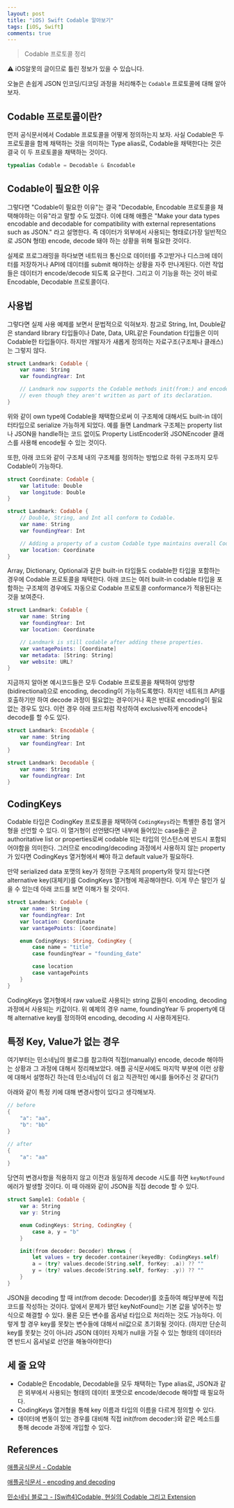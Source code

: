 ```yaml
---
layout: post
title: "iOS) Swift Codable 알아보기"
tags: [iOS, Swift]
comments: true
---
```


> Codable 프로토콜 정리  

⚠ iOS알못의 글이므로 틀린 정보가 있을 수 있습니다.  

오늘은 손쉽게 JSON 인코딩/디코딩 과정을 처리해주는 `Codable` 프로토콜에 대해 알아보자.

## Codable 프로토콜이란?

먼저 공식문서에서 Codable 프로토콜을 어떻게 정의하는지 보자. 사실 Codable은 두 프로토콜을 함께 채택하는 것을 의미하는 Type alias로, Codable을 채택한다는 것은 결국 이 두 프로토콜을 채택하는 것이다.

```swift
typealias Codable = Decodable & Encodable
```

## Codable이 필요한 이유

그렇다면 "Codable이 필요한 이유"는 결국 "Decodable, Encodable 프로토콜을 채택해야하는 이유"라고 말할 수도 있겠다. 이에 대해 애플은 "Make your data types encodable and decodable for compatibility with external representations such as JSON." 라고 설명한다. 즉 데이터가 외부에서 사용되는 형태로(가장 일반적으로 JSON 형태) encode, decode 돼야 하는 상황을 위해 필요한 것이다.

실제로 프로그래밍을 하다보면 네트워크 통신으로 데이터를 주고받거나 디스크에 데이터를 저장하거나 API에 데이터를 submit 해야하는 상황을 자주 만나게된다. 이런 작업들은 데이터가 encode/decode 되도록 요구한다. 그리고 이 기능을 하는 것이 바로 Encodable, Decodable 프로토콜이다.

## 사용법

그렇다면 실제 사용 예제를 보면서 문법적으로 익혀보자. 참고로 String, Int, Double같은 standard library 타입들이나 Date, Data, URL같은 Foundation 타입들은 이미 Codable한 타입들이다. 하지만 개발자가 새롭게 정의하는 자료구조(구조체나 클래스)는 그렇지 않다.

```swift
struct Landmark: Codable {
    var name: String
    var foundingYear: Int

    // Landmark now supports the Codable methods init(from:) and encode(to:),
    // even though they aren't written as part of its declaration.
}
```

위와 같이 own type에 Codable을 채택함으로써 이 구조체에 대해서도 built-in 데이터타입으로 serialize 가능하게 되었다. 예를 들면 Landmark 구조체는 property list나 JSON을 handle하는 코드 없이도 Property ListEncoder와 JSONEncoder 클래스를 사용해 encode될 수 있는 것이다.

또한, 아래 코드와 같이 구조체 내의 구조체를 정의하는 방법으로 하위 구조까지 모두 Codable이 가능하다.

```swift
struct Coordinate: Codable {
    var latitude: Double
    var longitude: Double
}

struct Landmark: Codable {
    // Double, String, and Int all conform to Codable.
    var name: String
    var foundingYear: Int

    // Adding a property of a custom Codable type maintains overall Codable conformance.
    var location: Coordinate
}
```

Array, Dictionary, Optional과 같은 built-in 타입들도 codable한 타입을 포함하는 경우에 Codable 프로토콜을 채택한다. 아래 코드는 여러 built-in codable 타입을 포함하는 구조체의 경우에도 자동으로 Codable 프로토콜 conformance가 적용된다는 것을 보여준다.

```swift
struct Landmark: Codable {
    var name: String
    var foundingYear: Int
    var location: Coordinate

    // Landmark is still codable after adding these properties.
    var vantagePoints: [Coordinate]
    var metadata: [String: String]
    var website: URL?
}
```

지금까지 알아본 예시코드들은 모두 Codable 프로토콜을 채택하여 양방향(bidirectional)으로 encoding, decoding이 가능하도록했다. 하지만 네트워크 API를 호출하기만 하여 decode 과정이 필요없는 경우이거나 혹은 반대로 encoding이 필요없는 경우도 있다. 이런 경우 아래 코드처럼 작성하여 exclusive하게 encode나 decode를 할 수도 있다.

```swift
struct Landmark: Encodable {
    var name: String
    var foundingYear: Int
}

struct Landmark: Decodable {
    var name: String
    var foundingYear: Int
}
```

## CodingKeys

Codable 타입은 CodingKey 프로토콜을 채택하여 `CodingKeys`라는 특별한 중첩 열거형을 선언할 수 있다. 이 열거형이 선언됐다면 내부에 들어있는 case들은 곧 authoritative list or properties로써 codable 되는 타입의 인스턴스에 반드시 포함되어야함을 의미한다. 그러므로 encoding/decoding 과정에서 사용하지 않는 property가 있다면 CodingKeys 열거형에서 빼야 하고 default value가 필요하다.

만약 serialized data 포맷의 key가 정의한 구조체의 property와 맞지 않는다면 alternative key(대체키)를 CodingKeys 열거형에 제공해야한다. 이게 무슨 말인가 싶을 수 있는데 아래 코드를 보면 이해가 될 것이다.

```swift
struct Landmark: Codable {
    var name: String
    var foundingYear: Int
    var location: Coordinate
    var vantagePoints: [Coordinate]

    enum CodingKeys: String, CodingKey {
        case name = "title"
        case foundingYear = "founding_date"

        case location
        case vantagePoints
    }
}
```

CodingKeys 열거형에서 raw value로 사용되는 string 값들이 encoding, decoding 과정에서 사용되는 키값이다. 위 예제의 경우 name, foundingYear 두 property에 대해 alternative key를 정의하여 encoding, decoding 시 사용하게된다.

## 특정 Key, Value가 없는 경우

여기부터는 민소네님의 블로그를 참고하여 직접(manually) encode, decode 해야하는 상황과 그 과정에 대해서 정리해보았다. 애플 공식문서에도 마지막 부분에 이런 상황에 대해서 설명하긴 하는데 민소네님이 더 쉽고 직관적인 예시를 들어주신 것 같다(?)

아래와 같이 특정 키에 대해 변경사항이 있다고 생각해보자.

```swift
// before
{
    "a": "aa",
    "b": "bb"
}

// after
{
    "a": "aa"
}
```

당연히 변경사항을 적용하지 않고 이전과 동일하게 decode 시도를 하면 `keyNotFound` 에러가 발생할 것이다. 이 때 아래와 같이 JSON을 직접 decode 할 수 있다.

```swift
struct Sample1: Codable {
    var a: String
    var y: String

    enum CodingKeys: String, CodingKey {
        case a, y = "b"
    }

    init(from decoder: Decoder) throws {
        let values = try decoder.container(keyedBy: CodingKeys.self)
        a = (try? values.decode(String.self, forKey: .a)) ?? ""
        y = (try? values.decode(String.self, forKey: .y)) ?? ""
    }
}
```

JSON을 decoding 할 때 int(from decode: Decoder)를 호출하여 해당부분에 직접 코드를 작성하는 것이다. 앞에서 문제가 됐던 keyNotFound는 기본 값을 넣어주는 방식으로 해결할 수 있다. 물론 모든 변수를 옵셔널 타입으로 처리하는 것도 가능하다. 이렇게 할 경우 key를 못찾는 변수들에 대해서 nil값으로 초기화될 것이다. (하지만 단순히 key를 못찾는 것이 아니라 JSON 데이터 자체가 null을 가질 수 있는 형태의 데이터라면 반드시 옵셔널로 선언을 해놓아야한다)

## 세 줄 요약

- Codable은 Encodable, Decodable을 모두 채택하는 Type alias로, JSON과 같은 외부에서 사용되는 형태의 데이터 포맷으로 encode/decode 해야할 때 필요하다.
- CodingKeys 열거형을 통해 key 이름과 타입의 이름을 다르게 정의할 수 있다.
- 데이터에 변동이 있는 경우를 대비해 직접 init(from decoder:)와 같은 메소드를 통해 decode 과정에 개입할 수 있다.

## References

[애플공식문서 - Codable](https://developer.apple.com/documentation/swift/codable)

[애플공식문서 - encoding and decoding](https://developer.apple.com/documentation/foundation/archives_and_serialization/encoding_and_decoding_custom_types)

[민소네님 블로그 - [Swift4]Codable, 현실의 Codable 그리고 Extension](http://minsone.github.io/programming/swift-codable-and-exceptions-extension)
